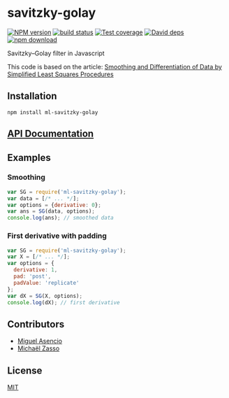 # savitzky-golay

  [![NPM version][npm-image]][npm-url]
  [![build status][travis-image]][travis-url]
  [![Test coverage][coveralls-image]][coveralls-url]
  [![David deps][david-image]][david-url]
  [![npm download][download-image]][download-url]

Savitzky–Golay filter in Javascript

This code is based on the article: [Smoothing and Differentiation of Data by Simplified Least Squares Procedures](http://dx.doi.org/10.1021/ac60214a047)

## Installation

`npm install ml-savitzky-golay`

## [API Documentation](https://mljs.github.io/savitzky-golay/)

## Examples
### Smoothing
```js
var SG = require('ml-savitzky-golay');
var data = [/* ... */];
var options = {derivative: 0};
var ans = SG(data, options);
console.log(ans); // smoothed data
```

### First derivative with padding
```js
var SG = require('ml-savitzky-golay');
var X = [/* ... */];
var options = {
  derivative: 1,
  pad: 'post',
  padValue: 'replicate'
};
var dX = SG(X, options);
console.log(dX); // first derivative
```

## Contributors

* [Miguel Asencio](https://github.com/maasencioh)
* [Michaël Zasso](https://github.com/targos)

## License

[MIT](./LICENSE)

[npm-image]: https://img.shields.io/npm/v/ml-savitzky-golay.svg?style=flat-square
[npm-url]: https://npmjs.org/package/ml-savitzky-golay
[travis-image]: https://img.shields.io/travis/mljs/savitzky-golay/master.svg?style=flat-square
[travis-url]: https://travis-ci.org/mljs/savitzky-golay
[coveralls-image]: https://img.shields.io/coveralls/mljs/savitzky-golay.svg?style=flat-square
[coveralls-url]: https://coveralls.io/github/mljs/savitzky-golay
[david-image]: https://img.shields.io/david/mljs/savitzky-golay.svg?style=flat-square
[david-url]: https://david-dm.org/mljs/savitzky-golay
[download-image]: https://img.shields.io/npm/dm/ml-savitzky-golay.svg?style=flat-square
[download-url]: https://npmjs.org/package/ml-savitzky-golay
